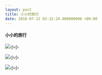 ```yaml
---
layout: post
title: 小小的旅行
date: 2016-07-12 02:32:24.000000000 +09:00
---
```



#### 小小的旅行

![小小](http://b194.photo.store.qq.com/psbe?/V10ntugx2tpfhM/8bWqeR0eac0KVo9BS3bEAbbkSTzgMqnurgYHE8ePanOT3Paw5xkrs9IXqXufiG5D/b/dJXTqXPoBgAA&bo=wAMcAsADHAIBByA!&rf=viewer_4)

![小小](http://b193.photo.store.qq.com/psbe?/V10ntugx2tpfhM/6v9EznQTJiOdMr6iLZk7hVQr2BAVx4vKnCQQhlmdA.wYAMFpJgEWVKnQPvfCjqwe/b/dG5SF3NMKgAA&bo=gAJyBAAAAAABB9Q!&rf=viewer_4)

![小小](http://b195.photo.store.qq.com/psb?/V10ntugx2tpfhM/AhYdhUROBmypeq57Y7r9SgY7xhayOtZVSw0*gXA4Ds8!/b/dELGPXTvBgAA&bo=gAJyBAAAAAABANM!&rf=viewer_4)

